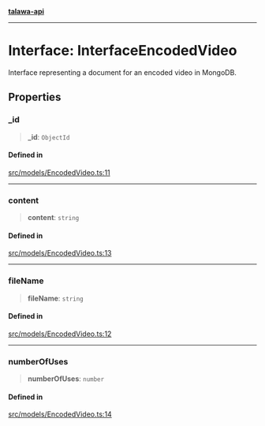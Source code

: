[**talawa-api**](../../../README.md)

***

# Interface: InterfaceEncodedVideo

Interface representing a document for an encoded video in MongoDB.

## Properties

### \_id

> **\_id**: `ObjectId`

#### Defined in

[src/models/EncodedVideo.ts:11](https://github.com/Suyash878/talawa-api/blob/e4413cec641a837926071678fed3c7f67234e31e/src/models/EncodedVideo.ts#L11)

***

### content

> **content**: `string`

#### Defined in

[src/models/EncodedVideo.ts:13](https://github.com/Suyash878/talawa-api/blob/e4413cec641a837926071678fed3c7f67234e31e/src/models/EncodedVideo.ts#L13)

***

### fileName

> **fileName**: `string`

#### Defined in

[src/models/EncodedVideo.ts:12](https://github.com/Suyash878/talawa-api/blob/e4413cec641a837926071678fed3c7f67234e31e/src/models/EncodedVideo.ts#L12)

***

### numberOfUses

> **numberOfUses**: `number`

#### Defined in

[src/models/EncodedVideo.ts:14](https://github.com/Suyash878/talawa-api/blob/e4413cec641a837926071678fed3c7f67234e31e/src/models/EncodedVideo.ts#L14)
